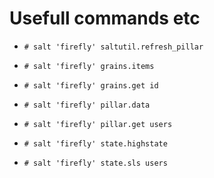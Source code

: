 # Usefull commands etc

* `# salt 'firefly' saltutil.refresh_pillar`

* `# salt 'firefly' grains.items`
* `# salt 'firefly' grains.get id`

* `# salt 'firefly' pillar.data`
* `# salt 'firefly' pillar.get users`

* `# salt 'firefly' state.highstate`
* `# salt 'firefly' state.sls users`
